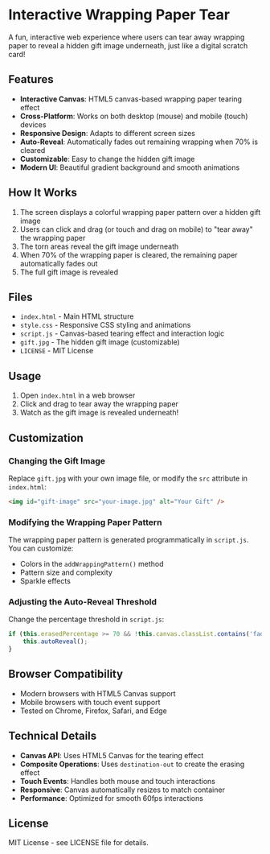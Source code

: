 # Interactive Wrapping Paper Tear

A fun, interactive web experience where users can tear away wrapping paper to reveal a hidden gift image underneath, just like a digital scratch card!

## Features

- **Interactive Canvas**: HTML5 canvas-based wrapping paper tearing effect
- **Cross-Platform**: Works on both desktop (mouse) and mobile (touch) devices
- **Responsive Design**: Adapts to different screen sizes
- **Auto-Reveal**: Automatically fades out remaining wrapping when 70% is cleared
- **Customizable**: Easy to change the hidden gift image
- **Modern UI**: Beautiful gradient background and smooth animations

## How It Works

1. The screen displays a colorful wrapping paper pattern over a hidden gift image
2. Users can click and drag (or touch and drag on mobile) to "tear away" the wrapping paper
3. The torn areas reveal the gift image underneath
4. When 70% of the wrapping paper is cleared, the remaining paper automatically fades out
5. The full gift image is revealed

## Files

- `index.html` - Main HTML structure
- `style.css` - Responsive CSS styling and animations
- `script.js` - Canvas-based tearing effect and interaction logic
- `gift.jpg` - The hidden gift image (customizable)
- `LICENSE` - MIT License

## Usage

1. Open `index.html` in a web browser
2. Click and drag to tear away the wrapping paper
3. Watch as the gift image is revealed underneath!

## Customization

### Changing the Gift Image
Replace `gift.jpg` with your own image file, or modify the `src` attribute in `index.html`:

```html
<img id="gift-image" src="your-image.jpg" alt="Your Gift" />
```

### Modifying the Wrapping Paper Pattern
The wrapping paper pattern is generated programmatically in `script.js`. You can customize:
- Colors in the `addWrappingPattern()` method
- Pattern size and complexity
- Sparkle effects

### Adjusting the Auto-Reveal Threshold
Change the percentage threshold in `script.js`:

```javascript
if (this.erasedPercentage >= 70 && !this.canvas.classList.contains('fade-out')) {
    this.autoReveal();
}
```

## Browser Compatibility

- Modern browsers with HTML5 Canvas support
- Mobile browsers with touch event support
- Tested on Chrome, Firefox, Safari, and Edge

## Technical Details

- **Canvas API**: Uses HTML5 Canvas for the tearing effect
- **Composite Operations**: Uses `destination-out` to create the erasing effect
- **Touch Events**: Handles both mouse and touch interactions
- **Responsive**: Canvas automatically resizes to match container
- **Performance**: Optimized for smooth 60fps interactions

## License

MIT License - see LICENSE file for details.
